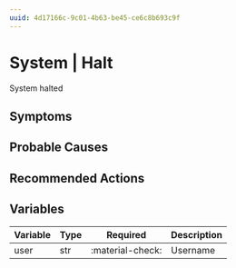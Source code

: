```yaml
---
uuid: 4d17166c-9c01-4b63-be45-ce6c8b693c9f
---
```

# System | Halt

System halted

## Symptoms

## Probable Causes

## Recommended Actions

## Variables

Variable | Type | Required | Description
--- | --- | --- | ---
user | str | :material-check: | Username
